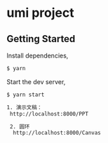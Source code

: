 # umi project

## Getting Started

Install dependencies,

```bash
$ yarn
```

Start the dev server,

```bash
$ yarn start
```
```bash
1. 演示文稿：
 http://localhost:8000/PPT

 2. 圆环
  http://localhost:8000/Canvas
```